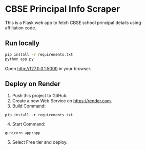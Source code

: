 # CBSE Principal Info Scraper

This is a Flask web app to fetch CBSE school principal details using affiliation code.

## Run locally
```bash
pip install -r requirements.txt
python app.py
```
Open http://127.0.0.1:5000 in your browser.

## Deploy on Render
1. Push this project to GitHub.
2. Create a new Web Service on https://render.com.
3. Build Command:
```
pip install -r requirements.txt
```
4. Start Command:
```
gunicorn app:app
```
5. Select Free tier and deploy.
